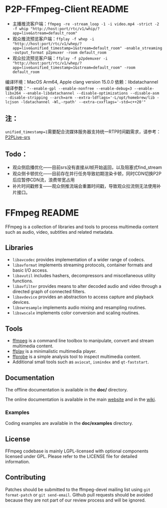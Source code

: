 P2P-FFmpeg-Client README
=============

* 主播推流客户端：`ffmpeg -re -stream_loop -1 -i video.mp4 -strict -2 -f whip "http://host:port/rtc/v1/whip/?app=live&stream=default_room"`
* 观众推流预览客户端：`ffplay -f whep -i "http://host:port/rtc/v1/whep/?app=live&unified_timestamp=1&stream=default_room" -enable_streaming -output_format p2pmuxer -room default_room `
* 观众拉流预览客户端：`ffplay -f p2pdemuxer -i "http://host:port/rtc/v1/whep/?app=live&unified_timestamp=1&stream=default_room" -room default_room`


编译环境：MacOS Arm64, Apple clang version 15.0.0
依赖：libdatachannel
编译参数：`"--enable-gpl --enable-nonfree --enable-debug=3 --enable-libx264 --enable-libdatachannel --disable-optimizations --disable-asm --disable-stripping --arch=arm --extra-ldflags='-L/opt/homebrew/lib -lcjson -ldatachannel -Wl,-rpath' --extra-cxxflags='-std=c++20'"`

## 注：
`unified_timestamp=1`需要配合流媒体服务器支持统一RTP时间戳需求，请参考：[P2PLive-srs](https://github.com/YShaw99/P2PLive-srs)


## Todo：
* 观众侧启播优化——目前srs没有直接从I帧开始返回，以及阻塞式find_stream
* 观众侧卡顿优化——目前存在并行任务导致初期渲染卡顿，同时CDN切换P2P后应暂停CDN流，浪费带宽占用
* 补片时间戳修复——观众侧推流端会重置时间戳，导致观众拉流侧无法使用补片接口。


FFmpeg README
=============

FFmpeg is a collection of libraries and tools to process multimedia content
such as audio, video, subtitles and related metadata.

## Libraries

* `libavcodec` provides implementation of a wider range of codecs.
* `libavformat` implements streaming protocols, container formats and basic I/O access.
* `libavutil` includes hashers, decompressors and miscellaneous utility functions.
* `libavfilter` provides means to alter decoded audio and video through a directed graph of connected filters.
* `libavdevice` provides an abstraction to access capture and playback devices.
* `libswresample` implements audio mixing and resampling routines.
* `libswscale` implements color conversion and scaling routines.

## Tools

* [ffmpeg](https://ffmpeg.org/ffmpeg.html) is a command line toolbox to
  manipulate, convert and stream multimedia content.
* [ffplay](https://ffmpeg.org/ffplay.html) is a minimalistic multimedia player.
* [ffprobe](https://ffmpeg.org/ffprobe.html) is a simple analysis tool to inspect
  multimedia content.
* Additional small tools such as `aviocat`, `ismindex` and `qt-faststart`.

## Documentation

The offline documentation is available in the **doc/** directory.

The online documentation is available in the main [website](https://ffmpeg.org)
and in the [wiki](https://trac.ffmpeg.org).

### Examples

Coding examples are available in the **doc/examples** directory.

## License

FFmpeg codebase is mainly LGPL-licensed with optional components licensed under
GPL. Please refer to the LICENSE file for detailed information.

## Contributing

Patches should be submitted to the ffmpeg-devel mailing list using
`git format-patch` or `git send-email`. Github pull requests should be
avoided because they are not part of our review process and will be ignored.
